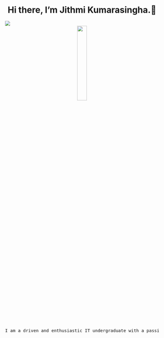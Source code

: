 
<h1 align="center">Hi there, I’m Jithmi Kumarasingha.👋</h1>
<a href="https://github.com/DenverCoder1/readme-typing-svg"><img src="https://readme-typing-svg.herokuapp.com?font=Fredoka+One&size=21&color=00EBF7&width=550&lines=Enthusiastic%2C+driven+and+Innovative+IT+Undergraduate;Creative%2C+Dedicated+and+Ambitious+Achiever"></a>
<div align="center">
    <a href="#"><img width="25%" height="auto" src="https://user-images.githubusercontent.com/22479692/123986644-65364080-d9be-11eb-8f4f-857c21e774fb.gif" "/></a>
</div>

<pre align="center">
I am a driven and enthusiastic IT undergraduate with a passion for technology and innovation. I thrive on learning new skills and tackling challenging projects. My curiosity and dedication fuel my continuous growth in the ever-evolving field of software development. With a creative mindset and a keen eye for detail, I aim to contribute meaningfully to the tech community and make a positive impact through my work.
</pre>

<!--
**JithmiKumarasingha/JithmiKumarasingha** is a ✨ _special_ ✨ repository because its `README.md` (this file) appears on your GitHub profile.

Here are some ideas to get you started:

- 🔭 I’m currently working on ...
- 🌱 I’m currently learning ...
- 👯 I’m looking to collaborate on ...
- 🤔 I’m looking for help with ...
- 💬 Ask me about ...
- 📫 How to reach me: ...
- 😄 Pronouns: ...
- ⚡ Fun fact: ...
-->
